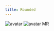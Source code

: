 ```yaml
---
title: Rounded
---
```


<div class="flex gap-24 items-end">
   <img class="vv-avatar
               vv-avatar--rounded
               vv-avatar--surface"
        src="https://api.dicebear.com/7.x/pixel-art/svg" 
        alt="avatar" 
        tabindex="0" />
    <span class="vv-avatar
                 vv-avatar--rounded
                 vv-avatar--surface">
        <img src="https://api.dicebear.com/7.x/identicon/svg" 
             alt="avatar" 
             tabindex="0">
    </span>
    <span class="vv-avatar 
                 vv-avatar--rounded" 
           role="img" 
           aria-label="Mario Rossi" 
           tabindex="0">
        MR
    </span>
</div>
